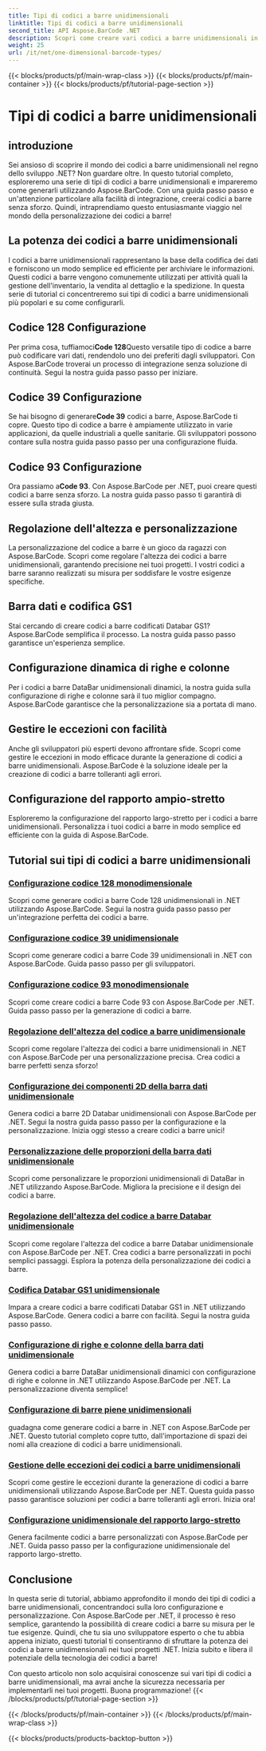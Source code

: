 ```yaml
---
title: Tipi di codici a barre unidimensionali
linktitle: Tipi di codici a barre unidimensionali
second_title: API Aspose.BarCode .NET
description: Scopri come creare vari codici a barre unidimensionali in .NET utilizzando Aspose.BarCode. Guide passo passo per la generazione e la personalizzazione dei codici a barre.
weight: 25
url: /it/net/one-dimensional-barcode-types/
---
```


{{< blocks/products/pf/main-wrap-class >}}
{{< blocks/products/pf/main-container >}}
{{< blocks/products/pf/tutorial-page-section >}}

# Tipi di codici a barre unidimensionali


## introduzione

Sei ansioso di scoprire il mondo dei codici a barre unidimensionali nel regno dello sviluppo .NET? Non guardare oltre. In questo tutorial completo, esploreremo una serie di tipi di codici a barre unidimensionali e impareremo come generarli utilizzando Aspose.BarCode. Con una guida passo passo e un'attenzione particolare alla facilità di integrazione, creerai codici a barre senza sforzo. Quindi, intraprendiamo questo entusiasmante viaggio nel mondo della personalizzazione dei codici a barre!

## La potenza dei codici a barre unidimensionali

I codici a barre unidimensionali rappresentano la base della codifica dei dati e forniscono un modo semplice ed efficiente per archiviare le informazioni. Questi codici a barre vengono comunemente utilizzati per attività quali la gestione dell'inventario, la vendita al dettaglio e la spedizione. In questa serie di tutorial ci concentreremo sui tipi di codici a barre unidimensionali più popolari e su come configurarli.

## Codice 128 Configurazione

 Per prima cosa, tuffiamoci**Code 128**Questo versatile tipo di codice a barre può codificare vari dati, rendendolo uno dei preferiti dagli sviluppatori. Con Aspose.BarCode troverai un processo di integrazione senza soluzione di continuità. Segui la nostra guida passo passo per iniziare.

## Codice 39 Configurazione

 Se hai bisogno di generare**Code 39** codici a barre, Aspose.BarCode ti copre. Questo tipo di codice a barre è ampiamente utilizzato in varie applicazioni, da quelle industriali a quelle sanitarie. Gli sviluppatori possono contare sulla nostra guida passo passo per una configurazione fluida.

## Codice 93 Configurazione

 Ora passiamo a**Code 93**. Con Aspose.BarCode per .NET, puoi creare questi codici a barre senza sforzo. La nostra guida passo passo ti garantirà di essere sulla strada giusta.

## Regolazione dell'altezza e personalizzazione

La personalizzazione del codice a barre è un gioco da ragazzi con Aspose.BarCode. Scopri come regolare l'altezza dei codici a barre unidimensionali, garantendo precisione nei tuoi progetti. I vostri codici a barre saranno realizzati su misura per soddisfare le vostre esigenze specifiche.

## Barra dati e codifica GS1

Stai cercando di creare codici a barre codificati Databar GS1? Aspose.BarCode semplifica il processo. La nostra guida passo passo garantisce un'esperienza semplice.

## Configurazione dinamica di righe e colonne

Per i codici a barre DataBar unidimensionali dinamici, la nostra guida sulla configurazione di righe e colonne sarà il tuo miglior compagno. Aspose.BarCode garantisce che la personalizzazione sia a portata di mano.

## Gestire le eccezioni con facilità

Anche gli sviluppatori più esperti devono affrontare sfide. Scopri come gestire le eccezioni in modo efficace durante la generazione di codici a barre unidimensionali. Aspose.BarCode è la soluzione ideale per la creazione di codici a barre tolleranti agli errori.

## Configurazione del rapporto ampio-stretto

Esploreremo la configurazione del rapporto largo-stretto per i codici a barre unidimensionali. Personalizza i tuoi codici a barre in modo semplice ed efficiente con la guida di Aspose.BarCode.
## Tutorial sui tipi di codici a barre unidimensionali
### [Configurazione codice 128 monodimensionale](./one-dimensional-code-128-configuration/)
Scopri come generare codici a barre Code 128 unidimensionali in .NET utilizzando Aspose.BarCode. Segui la nostra guida passo passo per un'integrazione perfetta dei codici a barre.
### [Configurazione codice 39 unidimensionale](./one-dimensional-code-39-configuration/)
Scopri come generare codici a barre Code 39 unidimensionali in .NET con Aspose.BarCode. Guida passo passo per gli sviluppatori.
### [Configurazione codice 93 monodimensionale](./one-dimensional-code-93-configuration/)
Scopri come creare codici a barre Code 93 con Aspose.BarCode per .NET. Guida passo passo per la generazione di codici a barre.
### [Regolazione dell'altezza del codice a barre unidimensionale](./one-dimensional-barcode-height-adjustment/)
Scopri come regolare l'altezza dei codici a barre unidimensionali in .NET con Aspose.BarCode per una personalizzazione precisa. Crea codici a barre perfetti senza sforzo!
### [Configurazione dei componenti 2D della barra dati unidimensionale](./one-dimensional-databar-2d-component-configuration/)
Genera codici a barre 2D Databar unidimensionali con Aspose.BarCode per .NET. Segui la nostra guida passo passo per la configurazione e la personalizzazione. Inizia oggi stesso a creare codici a barre unici!
### [Personalizzazione delle proporzioni della barra dati unidimensionale](./one-dimensional-databar-aspect-ratio-customization/)
Scopri come personalizzare le proporzioni unidimensionali di DataBar in .NET utilizzando Aspose.BarCode. Migliora la precisione e il design dei codici a barre.
### [Regolazione dell'altezza del codice a barre Databar unidimensionale](./one-dimensional-databar-barcode-height-adjustment/)
Scopri come regolare l'altezza del codice a barre Databar unidimensionale con Aspose.BarCode per .NET. Crea codici a barre personalizzati in pochi semplici passaggi. Esplora la potenza della personalizzazione dei codici a barre.
### [Codifica Databar GS1 unidimensionale](./one-dimensional-databar-gs1-encoding/)
Impara a creare codici a barre codificati Databar GS1 in .NET utilizzando Aspose.BarCode. Genera codici a barre con facilità. Segui la nostra guida passo passo.
### [Configurazione di righe e colonne della barra dati unidimensionale](./one-dimensional-databar-row-column-configuration/)
Genera codici a barre DataBar unidimensionali dinamici con configurazione di righe e colonne in .NET utilizzando Aspose.BarCode per .NET. La personalizzazione diventa semplice!
### [Configurazione di barre piene unidimensionali](./one-dimensional-filled-bars-configuration/)
guadagna come generare codici a barre in .NET con Aspose.BarCode per .NET. Questo tutorial completo copre tutto, dall'importazione di spazi dei nomi alla creazione di codici a barre unidimensionali. 
### [Gestione delle eccezioni dei codici a barre unidimensionali](./one-dimensional-barcode-exception-handling/)
Scopri come gestire le eccezioni durante la generazione di codici a barre unidimensionali utilizzando Aspose.BarCode per .NET. Questa guida passo passo garantisce soluzioni per codici a barre tolleranti agli errori. Inizia ora!
### [Configurazione unidimensionale del rapporto largo-stretto](./one-dimensional-wide-narrow-ratio-configuration/)
Genera facilmente codici a barre personalizzati con Aspose.BarCode per .NET. Guida passo passo per la configurazione unidimensionale del rapporto largo-stretto.

## Conclusione

In questa serie di tutorial, abbiamo approfondito il mondo dei tipi di codici a barre unidimensionali, concentrandoci sulla loro configurazione e personalizzazione. Con Aspose.BarCode per .NET, il processo è reso semplice, garantendo la possibilità di creare codici a barre su misura per le tue esigenze. Quindi, che tu sia uno sviluppatore esperto o che tu abbia appena iniziato, questi tutorial ti consentiranno di sfruttare la potenza dei codici a barre unidimensionali nei tuoi progetti .NET. Inizia subito e libera il potenziale della tecnologia dei codici a barre!

Con questo articolo non solo acquisirai conoscenze sui vari tipi di codici a barre unidimensionali, ma avrai anche la sicurezza necessaria per implementarli nei tuoi progetti. Buona programmazione!
{{< /blocks/products/pf/tutorial-page-section >}}

{{< /blocks/products/pf/main-container >}}
{{< /blocks/products/pf/main-wrap-class >}}

{{< blocks/products/products-backtop-button >}}
